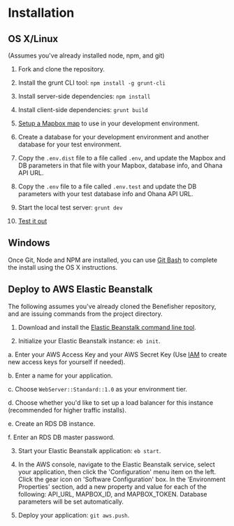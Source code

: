 # Installation

## OS X/Linux
(Assumes you've already installed node, npm, and git)

1. Fork and clone the repository.
 
2. Install the grunt CLI tool: `npm install -g grunt-cli`

3. Install server-side dependencies: `npm install`

4. Install client-side dependencies: `grunt build`

5. [Setup a Mapbox map](https://www.mapbox.com/help/creating-new-map/) to use in your development environment.

6. Create a database for your development environment and another database for your test environment.

7. Copy the `.env.dist` file to a file called `.env`, and update the Mapbox and DB parameters in that file with your Mapbox, database info, and Ohana API URL.

8. Copy the `.env` file to a file called `.env.test` and update the DB parameters with your test database info and Ohana API URL.

9. Start the local test server: `grunt dev`

10. [Test it out](http://localhost:3000)

## Windows
Once Git, Node and NPM are installed, you can use [Git Bash](http://msysgit.github.io/) to complete the install using the OS X instructions.

## Deploy to AWS Elastic Beanstalk
The following assumes you've already cloned the Benefisher repository, and are issuing commands from the project directory.
1. Download and install the [Elastic Beanstalk command line tool](http://aws.amazon.com/code/6752709412171743).

2. Initialize your Elastic Beanstalk instance: `eb init`.

  a. Enter your AWS Access Key and your AWS Secret Key (Use [IAM](http://docs.aws.amazon.com/IAM/latest/UserGuide/ManagingCredentials.html) to create new access keys for yourself if needed).

  b. Enter a name for your application.

  c. Choose `WebServer::Standard::1.0` as your environment tier.

  d. Choose whether you'd like to set up a load balancer for this instance (recommended for higher traffic installs).

  e. Create an RDS DB instance.

  f. Enter an RDS DB master password.

3. Start your Elastic Beanstalk application: `eb start`.

4. In the AWS console, navigate to the Elastic Beanstalk service, select your application, then click the 'Configuration' menu item on the left. Click the gear icon on 'Software Configuration' box. In the 'Environment Properties' section, add a new property and value for each of the following: API_URL, MAPBOX_ID, and MAPBOX_TOKEN. Database parameters will be set automatically.

5. Deploy your application: `git aws.push`.
